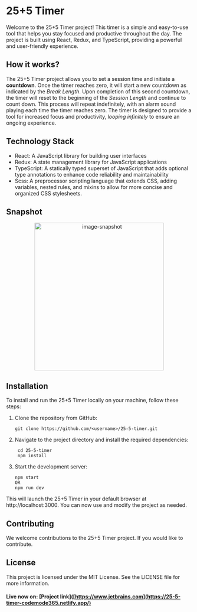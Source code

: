 # 25+5 Timer
Welcome to the 25+5 Timer project! This timer is a simple and easy-to-use tool that helps you stay focused and productive throughout the day. The project is built using React, Redux, and TypeScript, providing a powerful and user-friendly experience.

## How it works?
The 25+5 Timer project allows you to set a session time and initiate a **countdown**. Once the timer reaches zero, it will start a new countdown as indicated by the *Break Length*. Upon completion of this second countdown, the timer will reset to the beginning of the *Session Length* and continue to count down. This process will repeat indefinitely, with an alarm sound playing each time the timer reaches zero. The timer is designed to provide a tool for increased focus and productivity, *looping infinitely* to ensure an ongoing experience.

## Technology Stack
* React: A JavaScript library for building user interfaces
* Redux: A state management library for JavaScript applications
* TypeScript: A statically typed superset of JavaScript that adds optional type annotations to enhance code reliability and maintainability
* Scss: A preprocessor scripting language that extends CSS, adding variables, nested rules, and mixins to allow for more concise and organized CSS stylesheets.

## Snapshot
<p align="center">
  <img src="https://i.postimg.cc/0j4xr8HY/Screenshot-60.png" height="400" width="350" alt="image-snapshot">
</p>

## Installation
To install and run the 25+5 Timer locally on your machine, follow these steps:
1. Clone the repository from GitHub:
    ```
    git clone https://github.com/<username>/25-5-timer.git 
    ```
1. Navigate to the project directory and install the required dependencies:
   ```
    cd 25-5-timer
    npm install
   ```
1. Start the development server:
    ```
    npm start
    OR
    npm run dev
    ```
This will launch the 25+5 Timer in your default browser at http://localhost:3000. You can now use and modify the project as needed.

## Contributing
We welcome contributions to the 25+5 Timer project. If you would like to contribute.

## License
This project is licensed under the MIT License. See the LICENSE file for more information.

#### Live now on: [Project link]([https://www.jetbrains.com](https://25-5-timer-codemode365.netlify.app/)
